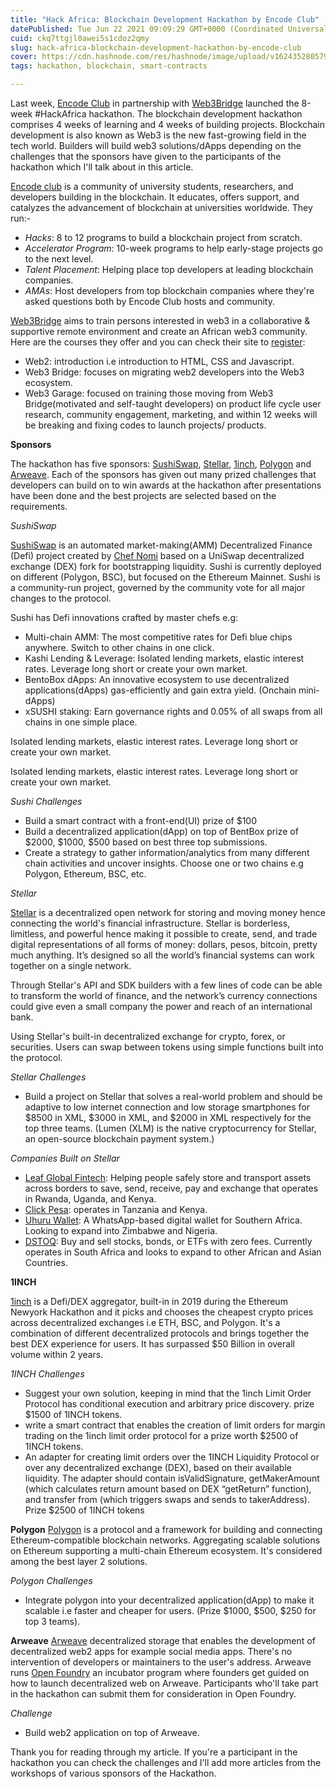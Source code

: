 ```yaml
---
title: "Hack Africa: Blockchain Development Hackathon by Encode Club"
datePublished: Tue Jun 22 2021 09:09:29 GMT+0000 (Coordinated Universal Time)
cuid: ckq7ttgjl0awei5s1cdoz2qmy
slug: hack-africa-blockchain-development-hackathon-by-encode-club
cover: https://cdn.hashnode.com/res/hashnode/image/upload/v1624352805790/MfThRPWrU.png
tags: hackathon, blockchain, smart-contracts

---
```


Last week, [Encode Club](https://www.encode.club/) in partnership with [Web3Bridge](https://www.web3bridge.com/) launched the 8-week #HackAfrica hackathon. The blockchain development hackathon comprises 4 weeks of learning and 4 weeks of building projects. Blockchain development is also known as Web3 is the new fast-growing field in the tech world. Builders will build web3 solutions/dApps depending on the challenges that the sponsors have given to the participants of the hackathon which I'll talk about in this article. 

[Encode club](https://www.encode.club/) is a community of university students, researchers, and developers building in the blockchain. It educates, offers support, and catalyzes the advancement of blockchain at universities worldwide. They run:-
- *Hacks*: 8 to 12 programs to build a blockchain project from scratch.
- *Accelerator Program*: 10-week programs to help early-stage projects go to the next level.
- *Talent Placement*: Helping place top developers at leading blockchain companies.
- *AMAs*: Host developers from top blockchain companies where they're asked questions both by Encode Club hosts and community.

[Web3Bridge](https://www.web3bridge.com/) aims to train persons interested in web3 in a collaborative & supportive remote environment and create an African web3 community. Here are the courses they offer and you can check their site to [register](https://www.web3bridge.com/):
- Web2: introduction i.e introduction to HTML, CSS and Javascript.
- Web3 Bridge: focuses on migrating web2 developers into the Web3 ecosystem.
- Web3 Garage: focused on training those moving from Web3 Bridge(motivated and self-taught developers) on product life cycle user research, community engagement, marketing, and within 12 weeks will be breaking and fixing codes to launch projects/ products.

**Sponsors**

The hackathon has five sponsors: [SushiSwap](https://sushi.com/), [Stellar](https://www.stellar.org/), [1inch](https://app.1inch.io/), [Polygon](https://polygon.technology/) and [Arweave](https://www.arweave.org/). Each of the sponsors has given out many prized challenges that developers can build on to win awards at the hackathon after presentations have been done and the best projects are selected based on the requirements. 

*SushiSwap*

[SushiSwap](https://sushi.com/) is an automated market-making(AMM) Decentralized Finance (Defi) project created by [Chef Nomi](https://twitter.com/nomichef) based on a UniSwap decentralized exchange (DEX) fork for bootstrapping liquidity. Sushi is currently deployed on different (Polygon, BSC), but focused on the Ethereum Mainnet. Sushi is a community-run project, governed by the community vote for all major changes to the protocol.

Sushi has Defi innovations crafted by master chefs e.g:
- Multi-chain AMM: The most competitive rates for Defi blue chips anywhere. Switch to other chains in one click.
- Kashi Lending & Leverage: Isolated lending markets, elastic interest rates. Leverage long short or create your own market.
- BentoBox dApps: An innovative ecosystem to use decentralized applications(dApps) gas-efficiently and gain extra yield. (Onchain mini-dApps)
- xSUSHI staking: Earn governance rights and 0.05% of all swaps from all chains in one simple place.

Isolated lending markets, elastic interest rates. Leverage long short or create your own market.

Isolated lending markets, elastic interest rates. Leverage long short or create your own market.

*Sushi Challenges*

- Build a smart contract with a front-end(UI) prize of $100
- Build a decentralized application(dApp) on top of BentBox prize of  $2000, $1000, $500 based on best three top submissions.
- Create a strategy to gather information/analytics from many different chain activities and uncover insights. Choose one or two chains e.g Polygon, Ethereum, BSC, etc. 

*Stellar*

[Stellar](https://www.stellar.org/) is a decentralized open network for storing and moving money hence connecting the world's financial infrastructure. Stellar is borderless, limitless, and powerful hence making it possible to create, send, and trade digital representations of all forms of money: dollars, pesos, bitcoin, pretty much anything. It’s designed so all the world’s financial systems can work together on a single network.

Through Stellar's API and SDK builders with a few lines of code can be able to transform the world of finance, and the network’s currency connections could give even a small company the power and reach of an international bank.

Using Stellar's built-in decentralized exchange for crypto, forex, or securities. Users can swap between tokens using simple functions built into the protocol.

*Stellar Challenges*
- Build a project on Stellar that solves a real-world problem and should be adaptive to low internet connection and low storage smartphones for $8500 in XML, $3000 in XML, and $2000 in XML respectively for the top three teams. (Lumen (XLM) is the native cryptocurrency for Stellar, an open-source blockchain payment system.)

*Companies Built on Stellar*
- [Leaf Global Fintech](https://leafglobalfintech.com/): Helping people safely store and transport assets across borders to save, send, receive, pay and exchange that operates in Rwanda, Uganda, and Kenya.
- [Click Pesa](https://clickpesa.com/): operates in Tanzania and Kenya.
- [Uhuru Wallet](https://uhuruwallet.com/): A WhatsApp-based digital wallet for Southern Africa. Looking to expand into Zimbabwe and Nigeria.
- [DSTOQ](https://www.dstoq.com/): Buy and sell stocks, bonds, or ETFs with zero fees. Currently operates in South Africa and looks to expand to other African and Asian Countries.

**1INCH**

[1inch](https://app.1inch.io/) is a Defi/DEX aggregator, built-in in 2019 during the Ethereum Newyork Hackathon and it picks and chooses the cheapest crypto prices across decentralized exchanges i.e ETH, BSC, and Polygon. It's a combination of different decentralized protocols and brings together the best DEX experience for users. It has surpassed $50 Billion in overall volume within 2 years.

*1INCH Challenges*
- Suggest your own solution, keeping in mind that the 1inch Limit Order Protocol has conditional execution and arbitrary price discovery. prize $1500 of 1INCH tokens.
- write a smart contract that enables the creation of limit orders for margin trading on the 1inch limit order protocol for a prize worth $2500 of 1INCH tokens.
- An adapter for creating limit orders over the 1INCH Liquidity Protocol or over any decentralized exchange (DEX), based on their available liquidity. The adapter should contain isValidSignature, getMakerAmount (which calculates return amount based on DEX “getReturn” function), and transfer from (which triggers swaps and sends to takerAddress). Prize $2500 of 1INCH tokens

**Polygon**
[Polygon](https://polygon.technology/) is a protocol and a framework for building and connecting Ethereum-compatible blockchain networks. Aggregating scalable solutions on Ethereum supporting a multi-chain Ethereum ecosystem. It's considered among the best layer 2 solutions.

*Polygon Challenges*
- Integrate polygon into your decentralized application(dApp) to make it scalable i.e faster and cheaper for users. (Prize $1000, $500, $250 for top 3 teams).

**Arweave**
[Arweave](https://www.arweave.org/) decentralized storage that enables the development of decentralized web2 apps for example social media apps. There's no intervention of developers or maintainers to the user's address. Arweave runs [Open Foundry](https://gitcoin.co/hackathon/arweave3/onboard) an incubator program where founders get guided on how to launch decentralized web on Arweave. Participants who'll take part in the hackathon can submit them for consideration in Open Foundry.

*Challenge*
- Build web2 application on top of Arweave.

Thank you for reading through my article. If you're a participant in the hackathon you can check the challenges and I'll add more articles from the workshops of various sponsors of the Hackathon.